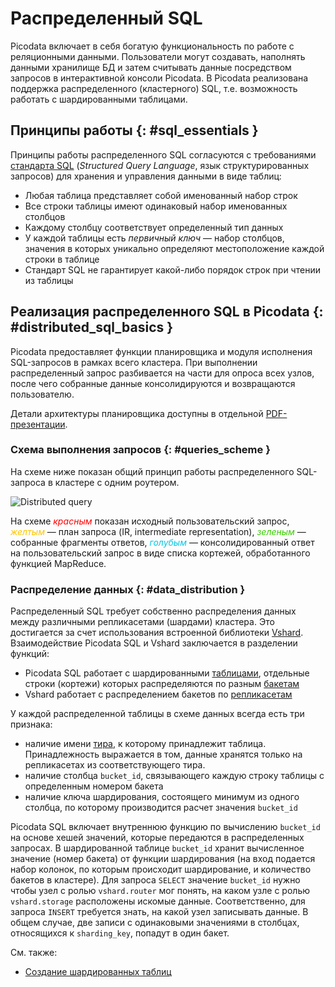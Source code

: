 # Распределенный SQL

Picodata включает в себя богатую функциональность по работе с
реляционными данными. Пользователи могут создавать, наполнять данными
хранилище БД и затем считывать данные посредством запросов в
интерактивной консоли Picodata. В Picodata реализована поддержка
распределенного (кластерного) SQL, т.е. возможность работать с
шардированными таблицами.

## Принципы работы {: #sql_essentials }

Принципы работы распределенного SQL согласуются с требованиями
[стандарта SQL](../reference/ansi_sql.md) (_Structured Query Language_,
язык структурированных запросов) для хранения и управления данными в
виде таблиц:

* Любая таблица представляет собой именованный набор строк
* Все строки таблицы имеют одинаковый набор именованных столбцов
* Каждому столбцу соответствует определенный тип данных
* У каждой таблицы есть _первичный ключ_ — набор столбцов, значения в
  которых уникально определяют местоположение каждой строки в таблице
* Стандарт SQL не гарантирует какой-либо порядок строк при чтении из
  таблицы

## Реализация распределенного SQL в Picodata {: #distributed_sql_basics }

Picodata предоставляет функции планировщика и модуля исполнения
SQL-запросов в рамках всего кластера. При выполнении распределенный
запрос разбивается на части для опроса всех узлов, после чего собранные
данные консолидируются и возвращаются пользователю.

Детали архитектуры планировщика доступны в отдельной
[PDF-презентации](https://git.picodata.io/picodata/picodata/sbroad/-/blob/main/doc/design/sbroad.pdf).

### Схема выполнения запросов {: #queries_scheme }

На схеме ниже показан общий принцип работы распределенного SQL-запроса в
кластере с одним роутером.

![Distributed query](../images/picosql.svg "general distributed query
flow")

На схеме <span style="color:#ff0000ff">_красным_</span> показан исходный
пользовательский запрос, <span style="color:#fcc501ff">_желтым_</span> —
план запроса (IR, intermediate representation), <span
style="color:#39cb00ff">_зеленым_</span> — собранные фрагменты ответов,
<span style="color:#00c8e5ff">_голубым_</span> — консолидированный ответ
на пользовательский запрос в виде списка кортежей, обработанного
функцией MapReduce.

### Распределение данных {: #data_distribution }

Распределенный SQL требует собственно распределения данных между
различными репликасетами (шардами) кластера. Это достигается за счет
использования встроенной библиотеки
[Vshard](../overview/glossary.md#vshard). Взаимодействие Picodata SQL и
Vshard заключается в разделении функций:

- Picodata SQL работает с шардированными
  [таблицами](../overview/glossary.md#table), отдельные строки (кортежи)
  которых распределяются по разным
  [бакетам](../overview/glossary.md#bucket)
- Vshard работает с распределением бакетов по
  [репликасетам](../overview/glossary.md#replicaset)

У каждой распределенной таблицы в схеме данных всегда есть три признака:

- наличие имени [тира](../tutorial/deploy.md#multi_tier_cluster),
к которому принадлежит таблица. Принадлежность выражается в том, данные
хранятся только на репликасетах из соответствующего тира.
- наличие столбца `bucket_id`, связывающего каждую строку таблицы с
  определенным номером бакета
- наличие ключа шардирования, состоящего минимум из одного столбца, по
  которому производится расчет значения `bucket_id`

Picodata SQL включает внутреннюю функцию по вычислению `bucket_id` на
основе хешей значений, которые передаются в распределенных запросах. В
шардированной таблице `bucket_id` хранит вычисленное значение (номер
бакета) от функции шардирования (на вход подается набор колонок, по
которым происходит шардирование, и количество бакетов в кластере). Для
запроса `SELECT` значение `bucket_id` нужно чтобы узел с ролью
`vshard.router` мог понять, на каком узле с ролью `vshard.storage`
расположены искомые данные. Соответственно, для запроса `INSERT`
требуется знать, на какой узел записывать данные. В общем случае, две
записи с одинаковыми значениями в столбцах, относящихся к
`sharding_key`, попадут в один бакет.

См. также:

- [Создание шардированных таблиц](../tutorial/sql_examples.md#creating_table)
